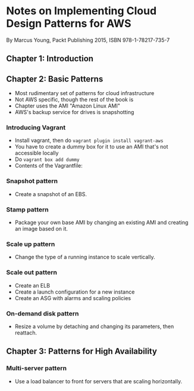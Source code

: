 # Notes on Implementing Cloud Design Patterns for AWS

By Marcus Young, Packt Publishing 2015, ISBN 978-1-78217-735-7

## Chapter 1: Introduction

## Chapter 2: Basic Patterns

* Most rudimentary set of patterns for cloud infrastructure
* Not AWS specific, though the rest of the book is
* Chapter uses the AMI "Amazon Linux AMI"
* AWS's backup service for drives is snapshotting

### Introducing Vagrant

* Install vagrant, then do `vagrant plugin install vagrant-aws`
* You have to create a dummy box for it to use an AMI that's not accessible locally
* Do `vagrant box add dummy`
* Contents of the Vagrantfile:

### Snapshot pattern

* Create a snapshot of an EBS.

### Stamp pattern

* Package your own base AMI by changing an existing AMI and creating an image based on it.

### Scale up pattern

* Change the type of a running instance to scale vertically.

### Scale out pattern

* Create an ELB
* Create a launch configuration for a new instance
* Create an ASG with alarms and scaling policies

### On-demand disk pattern

* Resize a volume by detaching and changing its parameters, then reattach.

## Chapter 3: Patterns for High Availability

### Multi-server pattern

* Use a load balancer to front for servers that are scaling horizontally.
